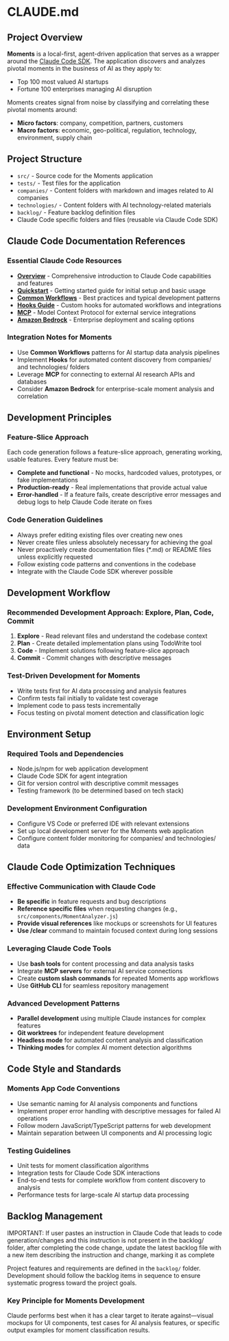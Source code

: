 # CLAUDE.md

## Project Overview

**Moments** is a local-first, agent-driven application that serves as a wrapper around the [Claude Code SDK](https://docs.anthropic.com/en/docs/claude-code/sdk). The application discovers and analyzes pivotal moments in the business of AI as they apply to:
- Top 100 most valued AI startups
- Fortune 100 enterprises managing AI disruption

Moments creates signal from noise by classifying and correlating these pivotal moments around:
- **Micro factors**: company, competition, partners, customers
- **Macro factors**: economic, geo-political, regulation, technology, environment, supply chain

## Project Structure

- `src/` - Source code for the Moments application
- `tests/` - Test files for the application
- `companies/` - Content folders with markdown and images related to AI companies
- `technologies/` - Content folders with AI technology-related materials
- `backlog/` - Feature backlog definition files
- Claude Code specific folders and files (reusable via Claude Code SDK)

## Claude Code Documentation References

### Essential Claude Code Resources
- **[Overview](https://docs.anthropic.com/en/docs/claude-code/overview)** - Comprehensive introduction to Claude Code capabilities and features
- **[Quickstart](https://docs.anthropic.com/en/docs/claude-code/quickstart)** - Getting started guide for initial setup and basic usage
- **[Common Workflows](https://docs.anthropic.com/en/docs/claude-code/common-workflows)** - Best practices and typical development patterns
- **[Hooks Guide](https://docs.anthropic.com/en/docs/claude-code/hooks-guide)** - Custom hooks for automated workflows and integrations
- **[MCP](https://docs.anthropic.com/en/docs/claude-code/mcp)** - Model Context Protocol for external service integrations
- **[Amazon Bedrock](https://docs.anthropic.com/en/docs/claude-code/amazon-bedrock)** - Enterprise deployment and scaling options

### Integration Notes for Moments
- Use **Common Workflows** patterns for AI startup data analysis pipelines
- Implement **Hooks** for automated content discovery from companies/ and technologies/ folders
- Leverage **MCP** for connecting to external AI research APIs and databases
- Consider **Amazon Bedrock** for enterprise-scale moment analysis and correlation

## Development Principles

### Feature-Slice Approach
Each code generation follows a feature-slice approach, generating working, usable features. Every feature must be:
- **Complete and functional** - No mocks, hardcoded values, prototypes, or fake implementations
- **Production-ready** - Real implementations that provide actual value
- **Error-handled** - If a feature fails, create descriptive error messages and debug logs to help Claude Code iterate on fixes

### Code Generation Guidelines
- Always prefer editing existing files over creating new ones
- Never create files unless absolutely necessary for achieving the goal
- Never proactively create documentation files (*.md) or README files unless explicitly requested
- Follow existing code patterns and conventions in the codebase
- Integrate with the Claude Code SDK wherever possible

## Development Workflow

### Recommended Development Approach: Explore, Plan, Code, Commit
1. **Explore** - Read relevant files and understand the codebase context
2. **Plan** - Create detailed implementation plans using TodoWrite tool
3. **Code** - Implement solutions following feature-slice approach
4. **Commit** - Commit changes with descriptive messages

### Test-Driven Development for Moments
- Write tests first for AI data processing and analysis features
- Confirm tests fail initially to validate test coverage
- Implement code to pass tests incrementally
- Focus testing on pivotal moment detection and classification logic

## Environment Setup

### Required Tools and Dependencies
- Node.js/npm for web application development
- Claude Code SDK for agent integration
- Git for version control with descriptive commit messages
- Testing framework (to be determined based on tech stack)

### Development Environment Configuration
- Configure VS Code or preferred IDE with relevant extensions
- Set up local development server for the Moments web application
- Configure content folder monitoring for companies/ and technologies/ data

## Claude Code Optimization Techniques

### Effective Communication with Claude Code
- **Be specific** in feature requests and bug descriptions
- **Reference specific files** when requesting changes (e.g., `src/components/MomentAnalyzer.js`)
- **Provide visual references** like mockups or screenshots for UI features
- **Use /clear** command to maintain focused context during long sessions

### Leveraging Claude Code Tools
- Use **bash tools** for content processing and data analysis tasks
- Integrate **MCP servers** for external AI service connections
- Create **custom slash commands** for repeated Moments app workflows
- Use **GitHub CLI** for seamless repository management

### Advanced Development Patterns
- **Parallel development** using multiple Claude instances for complex features
- **Git worktrees** for independent feature development
- **Headless mode** for automated content analysis and classification
- **Thinking modes** for complex AI moment detection algorithms

## Code Style and Standards

### Moments App Code Conventions
- Use semantic naming for AI analysis components and functions
- Implement proper error handling with descriptive messages for failed AI operations
- Follow modern JavaScript/TypeScript patterns for web development
- Maintain separation between UI components and AI processing logic

### Testing Guidelines
- Unit tests for moment classification algorithms
- Integration tests for Claude Code SDK interactions
- End-to-end tests for complete workflow from content discovery to analysis
- Performance tests for large-scale AI startup data processing

## Backlog Management

IMPORTANT: If user pastes an instruction in Claude Code that leads to code generation/changes and this instruction is not present in the backlog/ folder, after completing the code change, update the latest backlog file with a new item describing the instruction and change, marking it as complete

Project features and requirements are defined in the `backlog/` folder. Development should follow the backlog items in sequence to ensure systematic progress toward the project goals.

### Key Principle for Moments Development
Claude performs best when it has a clear target to iterate against—visual mockups for UI components, test cases for AI analysis features, or specific output examples for moment classification results.
